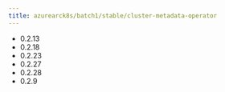```yaml
---
title: azurearck8s/batch1/stable/cluster-metadata-operator
---
```

- 0.2.13
- 0.2.18
- 0.2.23
- 0.2.27
- 0.2.28
- 0.2.9
